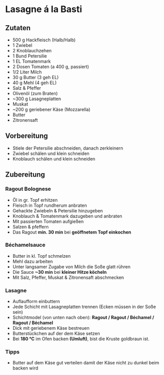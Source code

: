 # Lasagne á la Basti
## Zutaten
- 500 g Hackfleisch (Halb/Halb)
- 1 Zwiebel- 2 Knoblauchzehen- 1 Bund Petersilie- 1 EL Tomatenmark- 2 Dosen Tomaten (a 400 g, passiert)- 1/2 Liter Milch- 30 g Butter (3 geh EL)- 40 g Mehl (4 geh EL)- Salz & Pfeffer- Olivenöl (zum Braten)- ~300 g Lasagneplatten- Muskat- ~200 g geriebener Käse (Mozzarella)- Butter- Zitronensaft

## Vorbereitung
- Stiele der Petersilie abschneiden, danach zerkleinern- Zwiebel schälen und klein schneiden- Knoblauch schälen und klein schneiden

## Zubereitung
### Ragout Bolognese
- Öl in gr. Topf erhitzen- Fleisch in Topf  rundherum anbraten- Gehackte Zwiebeln & Petersilie hinzugeben- Knoblauch & Tomatenmark dazugeben und anbraten- Mit passierten Tomaten aufgießen- Salzen & pfeffern- Das Ragout **min. 30 min** bei **geöffnetem Topf einkochen**

### Béchamelsauce
- Butter in kl. Topf schmelzen - Mehl dazu arbeiten- Unter langsamer Zugabe von Milch die Soße glatt rühren- Die Sauce **~30 min** bei **kleiner Hitze köcheln**- Mit Salz, Pfeffer, Muskat & Zitronensaft abschmecken### Lasagne
- Auflaufform einbuttern- Jede Schicht mit Lasagneplatten trennen (Ecken müssen in der Soße sein)- Schichtmodel (von unten nach oben): **Ragout / Ragout / Béchamel / Ragout / Béchamel**- Dick mit geriebenem Käse bestreuen- Butterstückchen auf der dem Käse setzen- Bei **180 °C** im Ofen backen **(Umluft)**, bist die Kruste goldbraun ist.### Tipps
- Butter auf dem Käse gut verteilen damit der Käse nicht zu dunkel beim backen wird